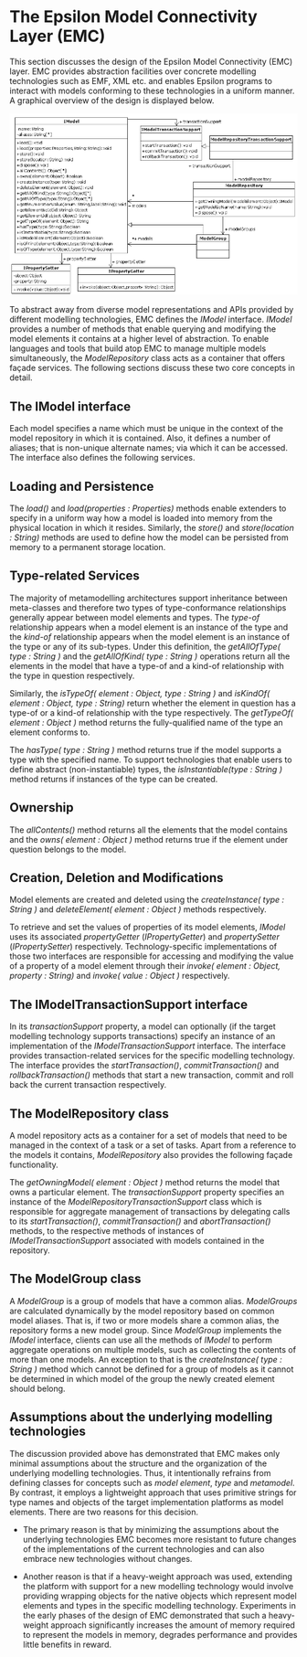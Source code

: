 # The Epsilon Model Connectivity Layer (EMC)

This section discusses the design of the Epsilon Model Connectivity (EMC) layer. EMC provides abstraction facilities over concrete modelling technologies such as EMF, XML etc. and enables Epsilon programs to interact with models conforming to these technologies in a uniform manner. A graphical overview of the design is displayed below.

![image](images/EMC.png)

To abstract away from diverse model representations and APIs provided by different modelling technologies, EMC defines the *IModel* interface. *IModel* provides a number of methods that enable querying and modifying the model elements it contains at a higher level of abstraction. To enable languages and tools that build atop EMC to manage multiple models simultaneously, the *ModelRepository* class acts as a container that offers façade services. The following sections discuss these two core concepts in detail.

## The IModel interface

Each model specifies a name which must be unique in the context of the model repository in which it is contained. Also, it defines a number of aliases; that is non-unique alternate names; via which it can be accessed. The interface also defines the following services.

## Loading and Persistence

The *load()* and *load(properties : Properties)* methods enable extenders to specify in a uniform way how a model is loaded into memory from the physical location in which it resides. Similarly, the *store()* and *store(location : String)* methods are used to define how the model can be persisted from memory to a permanent storage location.

## Type-related Services

The majority of metamodelling architectures support inheritance between meta-classes and therefore two types of type-conformance relationships generally appear between model elements and types. The *type-of* relationship appears when a model element is an instance of the type and the *kind-of* relationship appears when the model element is an instance of the type or any of its sub-types. Under this definition, the *getAllOfType( type : String )* and the *getAllOfKind( type : String )* operations return all the elements in the model that have a type-of and a kind-of relationship with the type in question respectively.

Similarly, the *isTypeOf( element : Object, type : String )* and *isKindOf( element : Object, type : String)* return whether the element in question has a type-of or a kind-of relationship with the type respectively. The *getTypeOf( element : Object )* method returns the fully-qualified name of the type an element conforms to.

The *hasType( type : String )* method returns true if the model supports a type with the specified name. To support technologies that enable users to define abstract (non-instantiable) types, the *isInstantiable(type : String )* method returns if instances of the type can be created.

## Ownership

The *allContents()* method returns all the elements that the model contains and the *owns( element : Object )* method returns true if the element under question belongs to the model.

## Creation, Deletion and Modifications 
Model elements are created and deleted using the *createInstance( type : String )* and *deleteElement( element : Object )* methods respectively.

To retrieve and set the values of properties of its model elements, *IModel* uses its associated *propertyGetter* (*IPropertyGetter*) and *propertySetter* (*IPropertySetter*) respectively. Technology-specific implementations of those two interfaces are responsible for accessing and modifying the value of a property of a model element through their *invoke( element : Object, property : String)* and *invoke( value : Object )* respectively.

## The IModelTransactionSupport interface

In its *transactionSupport* property, a model can optionally (if the target modelling technology supports transactions) specify an instance of an implementation of the *IModelTransactionSupport* interface. The interface provides transaction-related services for the specific modelling technology. The interface provides the *startTransaction()*, *commitTransaction()* and *rollbackTransaction()* methods that start a new transaction, commit and roll back the current transaction respectively.

## The ModelRepository class

A model repository acts as a container for a set of models that need to be managed in the context of a task or a set of tasks. Apart from a reference to the models it contains, *ModelRepository* also provides the following façade functionality.

The *getOwningModel( element : Object )* method returns the model that owns a particular element. The *transactionSupport* property specifies an instance of the *ModelRepositoryTransactionSupport* class which is responsible for aggregate management of transactions by delegating calls to its *startTransaction()*, *commitTransaction()* and *abortTransaction()* methods, to the respective methods of instances of *IModelTransactionSupport* associated with models contained in the repository.

## The ModelGroup class

A *ModelGroup* is a group of models that have a common alias. *ModelGroups* are calculated dynamically by the model repository based on common model aliases. That is, if two or more models share a common alias, the repository forms a new model group. Since *ModelGroup* implements the *IModel* interface, clients can use all the methods of *IModel* to perform aggregate operations on multiple models, such as collecting the contents of more than one models. An exception to that is the *createInstance( type : String )* method which cannot be defined for a group of models as it cannot be determined in which model of the group the newly created element should belong.

## Assumptions about the underlying modelling technologies

The discussion provided above has demonstrated that EMC makes only minimal assumptions about the structure and the organization of the underlying modelling technologies. Thus, it intentionally refrains from defining classes for concepts such as *model element*, *type* and *metamodel*. By contrast, it employs a lightweight approach that uses primitive strings for type names and objects of the target implementation platforms as model elements. There are two reasons for this decision.

- The primary reason is that by minimizing the assumptions about the underlying technologies EMC becomes more resistant to future changes of the implementations of the current technologies and can also embrace new technologies without changes.

- Another reason is that if a heavy-weight approach was used, extending the platform with support for a new modelling technology would involve providing wrapping objects for the native objects which represent model elements and types in the specific modelling technology. Experiments in the early phases of the design of EMC demonstrated that such a heavy-weight approach significantly increases the amount of memory required to represent the models in memory, degrades performance and provides little benefits in reward.